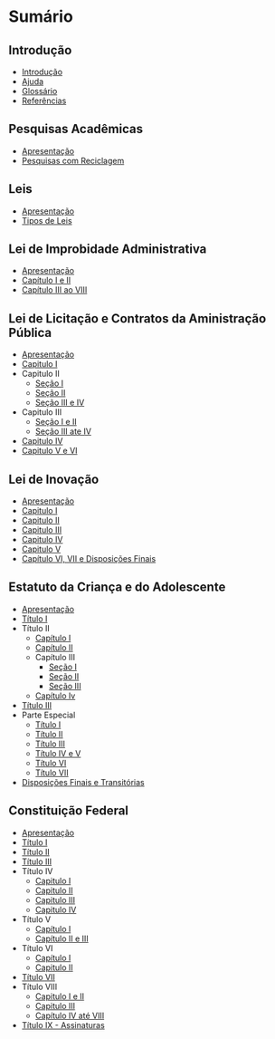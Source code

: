 # Sumário

## Introdução

* [Introdução](README.md)
* [Ajuda](ajuda.md)
* [Glossário](glossario.md)
* [Referências](referencias.md)

## Pesquisas Acadêmicas

* [Apresentação](pesquisas-academicas/README.md)
* [Pesquisas com Reciclagem](pesquisas-academicas/pesquisas-com-reciclagem.md)

## Leis

* [Apresentação](leis/README.md)
* [Tipos de Leis](/leis/tipos-de-leis.md)

## Lei de Improbidade Administrativa

* [Apresentação](/lei-de-improbidade-administrativa/README.md)
* [Capítulo I e II](/lei-de-improbidade-administrativa/capitulo-i-e-ii.md)
* [Capítulo III ao VIII](/lei-de-improbidade-administrativa/capitulo-iii-ao-viii.md)

## Lei de Licitação e Contratos da Aministração Pública

* [Apresentação](/lei-de-licitacoes-e-contratos/README.md)
* [Capitulo I](/lei-de-licitacoes-e-contratos/capitulo-i.md)
* Capitulo II
   * [Seção I](/lei-de-licitacoes-e-contratos/capitulo-ii-secao-i.md)
   * [Seção II](/lei-de-licitacoes-e-contratos/capitulo-ii-secao-ii.md)
   * [Seção III e IV](/lei-de-licitacoes-e-contratos/capitulo-ii-secao-iii-e-iv.md)
* Capitulo III
   * [Seção I e II](/lei-de-licitacoes-e-contratos/capitulo-iii-secao-i-e-ii.md)
   * [Seção III ate IV](/lei-de-licitacoes-e-contratos/capitulo-iii-secao-iii-ate-iv.md)
* [Capitulo IV](/lei-de-licitacoes-e-contratos/capitulo-iv.md)
* [Capitulo V e VI](/lei-de-licitacoes-e-contratos/capitulo-v-e-vi.md)

## Lei de Inovação

* [Apresentação](/lei-de-inovacao/README.md)
* [Capitulo I](/lei-de-inovacao/capitulo-i.md)
* [Capitulo II](/lei-de-inovacao/capitulo-ii.md)
* [Capitulo III](/lei-de-inovacao/capitulo-iii.md)
* [Capitulo IV](/lei-de-inovacao/capitulo-iv.md)
* [Capitulo V](/lei-de-inovacao/capitulo-v.md)
* [Capítulo VI, VII e Disposições Finais](/lei-de-inovacao/capitulo-vi-vii-e-disposicoes-finais.md)

## Estatuto da Criança e do Adolescente

* [Apresentação](/estatuto-da-crianca-e-do-adolescente/README.md)
* [Título I](/estatuto-da-crianca-e-do-adolescente/titulo-i.md)
* Título II
   * [Capítulo I](/estatuto-da-crianca-e-do-adolescente/titulo-ii-capitulo-i.md)
   * [Capítulo II](/estatuto-da-crianca-e-do-adolescente/titulo-ii-capitulo-ii.md)
   * Capítulo III
      * [Seção I](/estatuto-da-crianca-e-do-adolescente/titulo-ii-capitulo-iii-secao-i.md)
      * [Seção II](/estatuto-da-crianca-e-do-adolescente/titulo-ii-capitulo-iii-secao-ii.md)
      * [Seção III](/estatuto-da-crianca-e-do-adolescente/titulo-ii-capitulo-iii-secao-iii.md)
   * [Capítulo Iv](/estatuto-da-crianca-e-do-adolescente/titulo-ii-capitulo-iv.md)
* [Título III](/estatuto-da-crianca-e-do-adolescente/titulo-iii.md)
* Parte Especial
   * [Título I](/estatuto-da-crianca-e-do-adolescente/parte-especial/titulo-i.md)
   * [Título II](/estatuto-da-crianca-e-do-adolescente/parte-especial/titulo-ii.md)
   * [Título III](/estatuto-da-crianca-e-do-adolescente/parte-especial/titulo-iii.md)
   * [Título IV e V](/estatuto-da-crianca-e-do-adolescente/parte-especial/titulo-iv-e-v.md)
   * [Título VI](/estatuto-da-crianca-e-do-adolescente/parte-especial/titulo-vi.md)
   * [Título VII](/estatuto-da-crianca-e-do-adolescente/parte-especial/titulo-vii.md)
* [Disposições Finais e Transitórias](/estatuto-da-crianca-e-do-adolescente/disposicoes-finais-e-transitorias.md)

## Constituição Federal

* [Apresentação](/constituicao-federal-1988/README.md)
* [Título I](/constituicao-federal-1988/titulo-i.md)
* [Título II](/constituicao-federal-1988/titulo-ii.md)
* [Título III](/constituicao-federal-1988/titulo-iii.md)
* Título IV
   * [Capitulo I](/constituicao-federal-1988/titulo-iv-capitulo-i.md)
   * [Capitulo II](/constituicao-federal-1988/titulo-iv-capitulo-ii.md)
   * [Capitulo III](/constituicao-federal-1988/titulo-iv-capitulo-iii.md)
   * [Capitulo IV](/constituicao-federal-1988/titulo-iv-capitulo-iv.md)
* Título V
   * [Capítulo I](/constituicao-federal-1988/titulo-v-capitulo-i.md)
   * [Capítulo II e III](/constituicao-federal-1988/titulo-v-capitulo-ii-e-iii.md)
* Título VI
   * [Capítulo I](/constituicao-federal-1988/titulo-vi-capitulo-i.md)
   * [Capitulo II](/constituicao-federal-1988/titulo-vi-capitulo-ii.md)
* [Título VII](/constituicao-federal-1988/titulo-vii.md)
* Título VIII
   * [Capitulo I e II](/constituicao-federal-1988/titulo-viii-capitulo-i-e-ii.md)
   * [Capitulo III](/constituicao-federal-1988/titulo-viii-capitulo-iii.md)
   * [Capítulo IV até VIII](/constituicao-federal-1988/titulo-viii-capitulo-iv-ate-viii.md)
* [Título IX - Assinaturas](/constituicao-federal-1988/titulo-ix-assinaturas.md)

